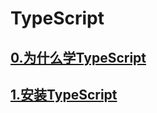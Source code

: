 # TypeScript
  ## [0.为什么学TypeScript](/docs/TypeScript/WhyLearnTS.md)
  ## [1.安装TypeScript](/docs/TypeScript/InstallTS.md)
